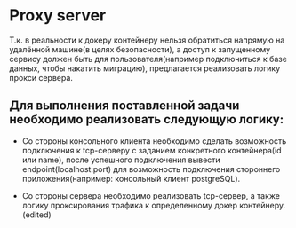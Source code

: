 # Proxy server

Т.к. в реальности к докеру контейнеру нельзя обратиться напрямую на удалённой машине(в целях безопасности),
а доступ к запущенному сервису должен быть для пользователя(например подключиться к базе данных,
чтобы накатить миграцию), предлагается реализовать логику прокси сервера.

## Для выполнения поставленной задачи необходимо реализовать следующую логику:
* Со стороны консольного клиента необходимо сделать возможность подключения к tcp-серверу с заданием
конкретного контейнера(id или name), после успешного подключения вывести endpoint(localhost:port)
для возможность подключения стороннего приложения(например: консольный клиент postgreSQL).

* Со стороны сервера необходимо реализовать tcp-сервер, а также логику проксирования трафика к
 определенному докер контейнеру. (edited)
